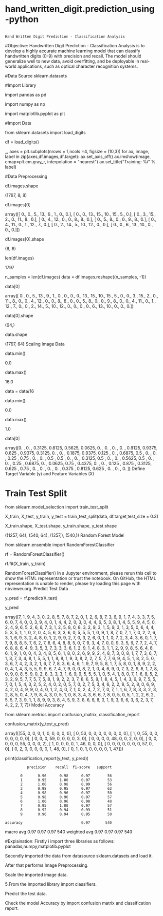 # hand_written_digit.prediction_using-python

                                                                                  Hand Written Digit Prediction - Classification Analysis
#Objective:
Handwritten Digit Prediction - Classification Analysis is to develop a highly accurate machine learning model that can classify 
handwritten digits (0-9) with precision and recall. The model should generalize well to new data, avoid overfitting, and 
be deployable in real-world applications, such as optical character recognition systems.

#Data Source
sklearn.datasets

#Import Library

import pandas as pd
     

import numpy as np
     

import matplotlib.pyplot as plt
     
#Import Data

from sklearn.datasets import load_digits
     

df = load_digits()
     

_, axes = plt.subplots(nrows = 1,ncols =4, figsize = (10,3))
for ax, image, label in zip(axes,df.images,df.target):
  ax.set_axis_off()
  ax.imshow(image, cmap=plt.cm.gray_r, interpolation = "nearest")
  ax.set_title("Training: %i" % label)
     

#Data Preprocessing

df.images.shape
     
(1797, 8, 8)

df.images[0]
     
array([[ 0.,  0.,  5., 13.,  9.,  1.,  0.,  0.],
       [ 0.,  0., 13., 15., 10., 15.,  5.,  0.],
       [ 0.,  3., 15.,  2.,  0., 11.,  8.,  0.],
       [ 0.,  4., 12.,  0.,  0.,  8.,  8.,  0.],
       [ 0.,  5.,  8.,  0.,  0.,  9.,  8.,  0.],
       [ 0.,  4., 11.,  0.,  1., 12.,  7.,  0.],
       [ 0.,  2., 14.,  5., 10., 12.,  0.,  0.],
       [ 0.,  0.,  6., 13., 10.,  0.,  0.,  0.]])

df.images[0].shape
     
(8, 8)

len(df.images)
     
1797

n_samples = len(df.images)
data = df.images.reshape((n_samples, -1))
     

data[0]
     
array([ 0.,  0.,  5., 13.,  9.,  1.,  0.,  0.,  0.,  0., 13., 15., 10.,
       15.,  5.,  0.,  0.,  3., 15.,  2.,  0., 11.,  8.,  0.,  0.,  4.,
       12.,  0.,  0.,  8.,  8.,  0.,  0.,  5.,  8.,  0.,  0.,  9.,  8.,
        0.,  0.,  4., 11.,  0.,  1., 12.,  7.,  0.,  0.,  2., 14.,  5.,
       10., 12.,  0.,  0.,  0.,  0.,  6., 13., 10.,  0.,  0.,  0.])

data[0].shape
     
(64,)

data.shape
     
(1797, 64)
Scaling Image Data

data.min()
     
0.0

data.max()
     
16.0

data = data/16
     

data.min()
     
0.0

data.max()
     
1.0

data[0]
     
array([0.    , 0.    , 0.3125, 0.8125, 0.5625, 0.0625, 0.    , 0.    ,
       0.    , 0.    , 0.8125, 0.9375, 0.625 , 0.9375, 0.3125, 0.    ,
       0.    , 0.1875, 0.9375, 0.125 , 0.    , 0.6875, 0.5   , 0.    ,
       0.    , 0.25  , 0.75  , 0.    , 0.    , 0.5   , 0.5   , 0.    ,
       0.    , 0.3125, 0.5   , 0.    , 0.    , 0.5625, 0.5   , 0.    ,
       0.    , 0.25  , 0.6875, 0.    , 0.0625, 0.75  , 0.4375, 0.    ,
       0.    , 0.125 , 0.875 , 0.3125, 0.625 , 0.75  , 0.    , 0.    ,
       0.    , 0.    , 0.375 , 0.8125, 0.625 , 0.    , 0.    , 0.    ])
Define Target Variable (y) and Feature Variables (X)


     
# Train Test Split

from sklearn.model_selection import train_test_split
     

X_train, X_test, y_train, y_test = train_test_split(data, df.target,test_size = 0.3)
     

X_train.shape, X_test.shape, y_train.shape, y_test.shape
     
((1257, 64), (540, 64), (1257,), (540,))
Random Forest Model

from sklearn.ensemble import RandomForestClassifier
     

rf = RandomForestClassifier()
     

rf.fit(X_train, y_train)
     
RandomForestClassifier()
In a Jupyter environment, please rerun this cell to show the HTML representation or trust the notebook.
On GitHub, the HTML representation is unable to render, please try loading this page with nbviewer.org.
Predict Test Data

y_pred = rf.predict(X_test)
     

y_pred
     
array([7, 1, 9, 4, 3, 0, 2, 8, 5, 7, 8, 7, 2, 0, 1, 2, 6, 8, 7, 3, 6, 9,
       1, 7, 4, 3, 3, 7, 5, 6, 0, 7, 4, 0, 0, 3, 9, 4, 0, 1, 4, 4, 2, 0,
       3, 0, 4, 4, 6, 5, 3, 8, 1, 4, 5, 5, 9, 4, 5, 0, 2, 4, 9, 6, 5, 2,
       6, 6, 7, 3, 1, 2, 5, 8, 0, 8, 3, 2, 9, 3, 1, 5, 9, 3, 1, 3, 5, 0,
       6, 4, 4, 5, 3, 5, 1, 1, 0, 2, 0, 4, 5, 6, 3, 3, 6, 0, 5, 5, 5, 1,
       0, 9, 1, 8, 7, 0, 7, 1, 7, 0, 2, 2, 6, 3, 1, 6, 9, 3, 2, 4, 8, 0,
       1, 2, 9, 9, 2, 7, 0, 3, 2, 6, 0, 1, 1, 0, 7, 2, 3, 4, 3, 6, 0, 1,
       7, 7, 9, 8, 8, 5, 7, 6, 2, 7, 8, 6, 4, 8, 8, 5, 0, 7, 9, 3, 4, 7,
       0, 0, 9, 3, 5, 6, 7, 7, 2, 4, 7, 6, 8, 8, 6, 4, 9, 3, 5, 3, 7, 3,
       3, 3, 6, 1, 2, 9, 1, 4, 8, 3, 1, 1, 2, 9, 9, 8, 5, 6, 4, 8, 6, 1,
       9, 1, 0, 0, 4, 3, 4, 8, 5, 6, 1, 8, 0, 2, 6, 9, 9, 2, 4, 8, 7, 3,
       0, 8, 1, 7, 7, 3, 6, 7, 1, 3, 7, 3, 4, 8, 1, 5, 5, 1, 1, 8, 8, 1,
       9, 3, 8, 2, 2, 7, 5, 7, 7, 6, 9, 4, 5, 1, 8, 2, 5, 0, 3, 6, 7, 4,
       2, 3, 2, 1, 6, 7, 7, 8, 3, 6, 4, 6, 1, 9, 7, 9, 5, 8, 1, 7, 5, 8,
       0, 1, 8, 9, 2, 2, 0, 4, 1, 4, 3, 5, 5, 9, 9, 6, 7, 4, 7, 9, 0, 0,
       8, 2, 1, 0, 4, 6, 9, 0, 7, 3, 2, 9, 8, 1, 7, 8, 0, 9, 0, 8, 5, 9,
       0, 2, 8, 3, 3, 3, 1, 6, 9, 9, 5, 5, 5, 1, 0, 5, 4, 1, 8, 0, 7, 1,
       6, 8, 5, 2, 3, 2, 9, 5, 7, 7, 5, 7, 5, 8, 1, 9, 2, 2, 3, 7, 8, 6,
       5, 8, 1, 8, 4, 5, 1, 4, 3, 6, 9, 7, 5, 5, 7, 0, 1, 5, 4, 3, 2, 5,
       2, 4, 0, 2, 0, 5, 7, 0, 2, 7, 5, 3, 4, 6, 2, 2, 9, 5, 2, 8, 0, 6,
       9, 4, 2, 0, 4, 9, 9, 0, 4, 0, 1, 2, 4, 0, 7, 1, 0, 2, 4, 7, 2, 7,
       0, 7, 1, 1, 6, 7, 8, 3, 3, 2, 3, 2, 8, 5, 0, 4, 7, 9, 8, 4, 3, 0,
       5, 1, 0, 8, 3, 4, 3, 6, 6, 7, 8, 0, 5, 0, 5, 1, 2, 2, 6, 2, 5, 5,
       7, 3, 9, 1, 1, 8, 9, 9, 3, 8, 4, 5, 9, 3, 8, 6, 6, 8, 3, 1, 9, 3,
       9, 6, 3, 6, 2, 3, 7, 4, 2, 2, 7, 7])
Model Accuracy

from sklearn.metrics import confusion_matrix, classification_report
     

confusion_matrix(y_test,y_pred)
     
array([[55,  0,  0,  0,  1,  0,  0,  0,  0,  0],
       [ 0, 53,  0,  0,  0,  0,  0,  0,  0,  0],
       [ 1,  0, 55,  0,  0,  0,  0,  0,  0,  0],
       [ 0,  0,  0, 59,  0,  0,  0,  0,  3,  0],
       [ 0,  0,  0,  0, 48,  0,  0,  2,  0,  0],
       [ 0,  0,  0,  0,  0, 55,  0,  0,  0,  2],
       [ 1,  0,  0,  0,  0,  1, 46,  0,  0,  0],
       [ 0,  0,  0,  0,  0,  0,  0, 57,  0,  0],
       [ 0,  2,  0,  0,  0,  0,  0,  1, 48,  0],
       [ 0,  1,  0,  1,  0,  0,  0,  0,  1, 47]])

print(classification_report(y_test, y_pred))
     
              precision    recall  f1-score   support

           0       0.96      0.98      0.97        56
           1       0.95      1.00      0.97        53
           2       1.00      0.98      0.99        56
           3       0.98      0.95      0.97        62
           4       0.98      0.96      0.97        50
           5       0.98      0.96      0.97        57
           6       1.00      0.96      0.98        48
           7       0.95      1.00      0.97        57
           8       0.92      0.94      0.93        51
           9       0.96      0.94      0.95        50

    accuracy                           0.97       540
   macro avg       0.97      0.97      0.97       540
weighted avg       0.97      0.97      0.97       540




#Explaination:
Firstly i import three libraries as follows: panadas,numpy,matplotib.pyplot

Secondly imported the data from datasource sklearn.datasets and load it.

After that performs Image Preprocessing.

Scale the imported image data.

5.From the imported library import classifiers.

Predict the test data.

Check the model Accuracy by import confusion matrix and classification report.
